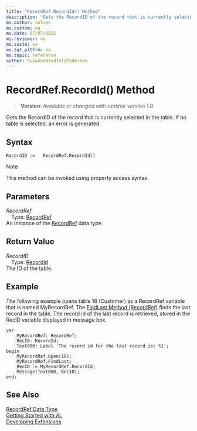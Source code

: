```yaml
---
title: "RecordRef.RecordId() Method"
description: "Gets the RecordID of the record that is currently selected in the table."
ms.author: solsen
ms.custom: na
ms.date: 07/07/2021
ms.reviewer: na
ms.suite: na
ms.tgt_pltfrm: na
ms.topic: reference
author: SusanneWindfeldPedersen
---
```

[//]: # (START>DO_NOT_EDIT)
[//]: # (IMPORTANT:Do not edit any of the content between here and the END>DO_NOT_EDIT.)
[//]: # (Any modifications should be made in the .xml files in the ModernDev repo.)
# RecordRef.RecordId() Method
> **Version**: _Available or changed with runtime version 1.0._

Gets the RecordID of the record that is currently selected in the table. If no table is selected, an error is generated.


## Syntax
```AL
RecordID :=   RecordRef.RecordId()
```
> [!NOTE]
> This method can be invoked using property access syntax.

## Parameters
*RecordRef*  
&emsp;Type: [RecordRef](recordref-data-type.md)  
An instance of the [RecordRef](recordref-data-type.md) data type.  

## Return Value
*RecordID*  
&emsp;Type: [RecordId](../recordid/recordid-data-type.md)  
The ID of the table.


[//]: # (IMPORTANT: END>DO_NOT_EDIT)

## Example  
 The following example opens table 18 \(Customer\) as a RecordRef variable that is named MyRecordRef. The [FindLast Method \(RecordRef\)](recordref-findlast-method.md) finds the last record in the table. The record id of the last record is retrieved, stored in the RecID variable displayed in message box. 
 
```al
var
    MyRecordRef: RecordRef;
    RecID: RecordId;
    Text000: Label 'The record id for the last record is: %1'; 
begin   
    MyRecordRef.Open(18);  
    MyRecordRef.FindLast;  
    RecID := MyRecordRef.RecordId;  
    Message(Text000, RecID);  
end;
```  
  

## See Also
[RecordRef Data Type](recordref-data-type.md)  
[Getting Started with AL](../../devenv-get-started.md)  
[Developing Extensions](../../devenv-dev-overview.md)
